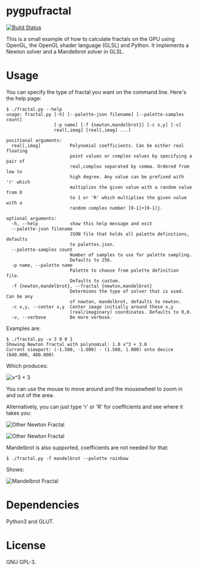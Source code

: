 # pygpufractal
[![Build Status](https://travis-ci.org/johndoe31415/pygpufractal.svg?branch=master)](https://travis-ci.org/johndoe31415/pygpufractal)

This is a small example of how to calculate fractals on the GPU using OpenGL,
the OpenGL shader language (GLSL) and Python. It implements a Newton solver and
a Mandelbrot solver in GLSL.

# Usage
You can specify the type of fractal you want on the command line. Here's the help page:

```
$ ./fractal.py --help
usage: fractal.py [-h] [--palette-json filename] [--palette-samples count]
                  [-p name] [-f {newton,mandelbrot}] [-c x,y] [-v]
                  real[,imag] [real[,imag] ...]

positional arguments:
  real[,imag]           Polynomial coefficients. Can be either real floating
                        point values or complex values by specifying a pair of
                        real,complex separated by comma. Ordered from low to
                        high degree. Any value can be prefixed with 'r' which
                        multiplies the given value with a random value from 0
                        to 1 or 'R' which multiplies the given value with a
                        random complex number [0-1]+[0-1]j.

optional arguments:
  -h, --help            show this help message and exit
  --palette-json filename
                        JSON file that holds all palette definitions, defaults
                        to palettes.json.
  --palette-samples count
                        Number of samples to use for palette sampling.
                        Defaults to 256.
  -p name, --palette name
                        Palette to choose from palette definition file.
                        Defaults to custom.
  -f {newton,mandelbrot}, --fractal {newton,mandelbrot}
                        Determines the type of solver that is used. Can be any
                        of newton, mandelbrot, defaults to newton.
  -c x,y, --center x,y  Center image initially around these x,y
                        (real/imaginary) coordinates. Defaults to 0,0.
  -v, --verbose         Be more verbose.
```

Examples are:

```
$ ./fractal.py -v 3 0 0 1
Showing Newton fractal with polynomial: 1.0 x^3 + 3.0
Current viewport: (-1.500, -1.000) - (1.500, 1.000) onto device (640.000, 480.000)
```

Which produces:

![x^3 + 3](https://raw.githubusercontent.com/johndoe31415/pygpufractal/master/docs/newton1.png)

You can use the mouse to move around and the mousewheel to zoom in and out of
the area.

Alternatively, you can just type 'r' or 'R' for coefficients and see where it
takes you:

![Other Newton Fractal](https://raw.githubusercontent.com/johndoe31415/pygpufractal/master/docs/newton2.png)

![Other Newton Fractal](https://raw.githubusercontent.com/johndoe31415/pygpufractal/master/docs/newton3.png)

Mandelbrot is also supported, coefficients are not needed for that:

```
$ ./fractal.py -f mandelbrot --palette rainbow
```

Shows:

![Mandelbrot Fractal](https://raw.githubusercontent.com/johndoe31415/pygpufractal/master/docs/mandelbrot.png)

# Dependencies
Python3 and GLUT.

# License
GNU GPL-3.
